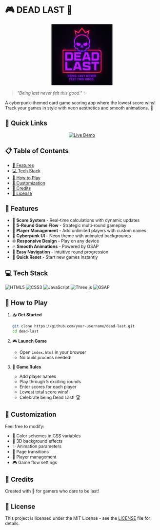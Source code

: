 # 🎮 DEAD LAST 🎲

<p align="center">
  <img src="src/assets/images/deadlast-logo.png" alt="Dead Last Logo" width="200" height="200">
</p>

> *"Being last never felt this good."* ✨

A cyberpunk-themed card game scoring app where the lowest score wins! Track your games in style with neon aesthetics and smooth animations. 🌟

## 🎯 Quick Links
<p align="center">
  <a href="https://alhussien.net/deadlast.html" target = "_blank">
    <img src="https://img.shields.io/badge/▶️ Live Demo-00C7FF?style=for-the-badge&logoColor=white" alt="Live Demo">
  </a>
</p>

## 📋 Table of Contents
- [🚀 Features](#-features)
- [💻 Tech Stack](#-tech-stack)
- [🎯 How to Play](#-how-to-play)
- [🎨 Customization](#-customization)
- [💖 Credits](#-credits)
- [📄 License](#-license)

## 🚀 Features
- 🎲 **Score System** - Real-time calculations with dynamic updates
- 🔄 **5-Round Game Flow** - Strategic multi-round gameplay
- 👥 **Player Management** - Add unlimited players with custom names
- 🎨 **Cyberpunk UI** - Neon theme with animated backgrounds
- 🌐 **Responsive Design** - Play on any device
- 🔥 **Smooth Animations** - Powered by GSAP
- 🎯 **Easy Navigation** - Intuitive round progression
- 🔄 **Quick Reset** - Start new games instantly

## 💻 Tech Stack
![HTML5](https://img.shields.io/badge/html5-%23E34F26.svg?style=for-the-badge&logo=html5&logoColor=white)
![CSS3](https://img.shields.io/badge/css3-%231572B6.svg?style=for-the-badge&logo=css3&logoColor=white)
![JavaScript](https://img.shields.io/badge/javascript-%23323330.svg?style=for-the-badge&logo=javascript&logoColor=%23F7DF1E)
![Three.js](https://img.shields.io/badge/Three.js-black?style=for-the-badge&logo=three.js)
![GSAP](https://img.shields.io/badge/GSAP-88CE02?style=for-the-badge&logo=greensock)

## 🎯 How to Play

1. 📥 **Get Started**
   ```bash
   git clone https://github.com/your-username/dead-last.git
   cd dead-last
   ```

2. 🎮 **Launch Game**
   - Open `index.html` in your browser
   - No build process needed!

3. 🎲 **Game Rules**
   - Add player names
   - Play through 5 exciting rounds
   - Enter scores for each player
   - Lowest total score wins!
   - Celebrate being Dead Last! 🏆

## 🎨 Customization

Feel free to modify:

- 🎨 Color schemes in CSS variables
- 🌟 3D background effects
- ✨ Animation parameters
- 🔄 Page transitions
- 👥 Player management
- 🎮 Game flow settings

## 💖 Credits

Created with 🎲 for gamers who dare to be last!

## 📄 License

This project is licensed under the MIT License - see the [LICENSE](LICENSE) file for details. 

